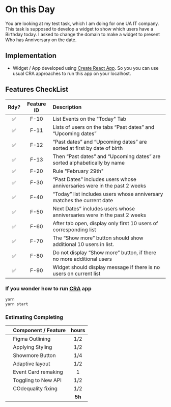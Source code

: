 # On this Day

You are looking at my test task, which I am doing for one UA IT company. This task is supposed to develop a widget to show which users have a Birthday today. I asked to change the domain to make a widget to present Who has Anniversary on the date.

## Implementation

- Widget / App developed using [Create React App](https://create-react-app.dev/). So you you can use usual CRA approaches to run this app on your localhost.

## Features CheckList

| Rdy? | Feature ID | Description                                                              |
| :--: | :--------: | :----------------------------------------------------------------------- |
|  ✅  |    F-10    | List Events on the "Today" Tab                                           |
|  ✅  |    F-11    | Lists of users on the tabs “Past dates” and “Upcoming dates”             |
|  ✅  |    F-12    | “Past dates” and “Upcoming dates” are sorted at first by date of birth   |
|  ✅  |    F-13    | Then “Past dates” and “Upcoming dates” are sorted alphabetically by name |
|  ✅  |    F-20    | Rule "February 29th"                                                     |
|  ✅  |    F-30    | “Past Dates” includes users whose anniversaries were in the past 2 weeks |
|  ✅  |    F-40    | “Today” list includes users whose anniversary matches the current date   |
|  ✅  |    F-50    | Next Dates” includes users whose anniversaries were in the past 2 weeks  |
|  ✅  |    F-60    | After tab open, display only first 10 users of corresponding list        |
|  ✅  |    F-70    | The “Show more” button should show additional 10 users in list.          |
|  ✅  |    F-80    | Do not display “Show more” button, if there no more additional users     |
|  ✅  |    F-90    | Widget should display message if there is no users on current list       |

### If you wonder how to run [CRA](https://create-react-app.dev/) app

```bash
yarn
yarn start
```

### Estimating Completing

|     | Component / Feature | hours  |
| --- | :------------------ | :----: |
|     | Figma Outlining     |  1/2   |
|     | Applying Styling    |  1/2   |
|     | Showmore Button     |  1/4   |
|     | Adaptive layout     |  1/2   |
|     | Event Card remaking |   1    |
|     | Toggling to New API |  1/2   |
|     | COdequality fixing  |  1/2   |
|     |                     | **5h** |
